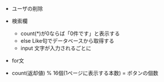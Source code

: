 * ユーザの削除

- 検索欄
  - count(*)が0ならば「0件です」と表示する
  - else Like句でデータベースから取得する
  - input 文字が入力されるごとに

- for文 
 - count(返却値) % 16個(1ページに表示する本数) = ボタンの個数

